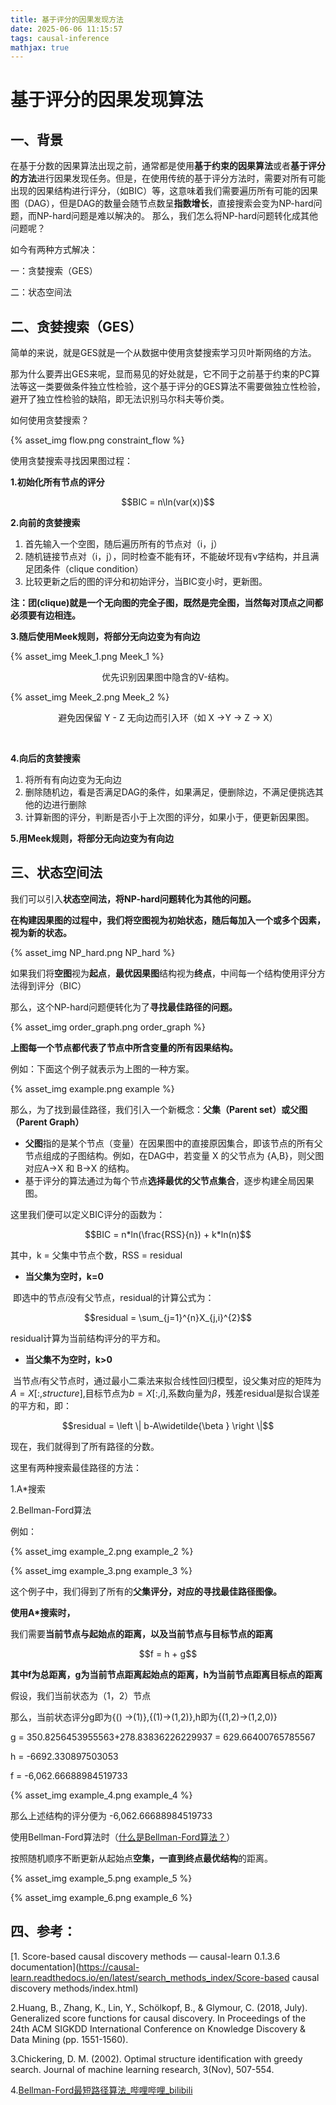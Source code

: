 ```yaml
---
title: 基于评分的因果发现方法
date: 2025-06-06 11:15:57
tags: causal-inference
mathjax: true
---
```






# 基于评分的因果发现算法

## 一、背景

在基于分数的因果算法出现之前，通常都是使用**基于约束的因果算法**或者**基于评分的方法**进行因果发现任务。但是，在使用传统的基于评分方法时，需要对所有可能出现的因果结构进行评分，（如BIC）等，这意味着我们需要遍历所有可能的因果图（DAG），但是DAG的数量会随节点数呈**指数增长**，直接搜索会变为NP-hard问题，而NP-hard问题是难以解决的。
那么，我们怎么将NP-hard问题转化成其他问题呢？

如今有两种方式解决：

一：贪婪搜索（GES）

二：状态空间法

## 二、贪婪搜索（GES）

简单的来说，就是GES就是一个从数据中使用贪婪搜索学习贝叶斯网络的方法。

那为什么要弄出GES来呢，显而易见的好处就是，它不同于之前基于约束的PC算法等这一类要做条件独立性检验，这个基于评分的GES算法不需要做独立性检验，避开了独立性检验的缺陷，即无法识别马尔科夫等价类。

如何使用贪婪搜索？

{% asset_img flow.png constraint_flow %}



使用贪婪搜索寻找因果图过程：

**1.初始化所有节点的评分**



<p style="text-align:center">$$BIC = n\ln(var(x))$$</p>  

**2.向前的贪婪搜索**

1. 首先输入一个空图，随后遍历所有的节点对（i，j）
2. 随机链接节点对（i，j），同时检查不能有环，不能破坏现有v字结构，并且满足团条件（clique condition）
3. 比较更新之后的图的评分和初始评分，当BIC变小时，更新图。

​	**注：团(clique)就是一个无向图的完全子图，既然是完全图，当然每对顶点之间都必须要有边相连。**



**3.随后使用Meek规则，将部分无向边变为有向边**	

{% asset_img Meek_1.png Meek_1 %}

<p style="text-align:center">优先识别因果图中隐含的V-结构。</p> 

{% asset_img Meek_2.png Meek_2 %}

<p style="text-align:center">避免因保留 Y - Z 无向边而引入环（如 X →Y → Z → X）</p> 

​													

**4.向后的贪婪搜索**

1. 将所有有向边变为无向边
2. 删除随机边，看是否满足DAG的条件，如果满足，便删除边，不满足便挑选其他的边进行删除
3. 计算新图的评分，判断是否小于上次图的评分，如果小于，便更新因果图。

**5.用Meek规则，将部分无向边变为有向边**



## 三、状态空间法

 我们可以引入**状态空间法，将NP-hard问题转化为其他的问题。**

**在构建因果图的过程中，我们将空图视为初始状态，随后每加入一个或多个因素，视为新的状态。**

{% asset_img NP_hard.png NP_hard %}

如果我们将**空图**视为**起点**，**最优因果图**结构视为**终点**，中间每一个结构使用评分方法得到评分（BIC）

那么，这个NP-hard问题便转化为了**寻找最佳路径的问题。**

{% asset_img order_graph.png order_graph %}

**上图每一个节点都代表了节点中所含变量的所有因果结构。**

例如：下面这个例子就表示为上图的一种方案。

{% asset_img example.png example %}



那么，为了找到最佳路径，我们引入一个新概念：**父集（Parent set）或父图（Parent Graph）**

- **父图**指的是某个节点（变量）在因果图中的直接原因集合，即该节点的所有父节点组成的子图结构。例如，在DAG中，若变量 X 的父节点为 {A,B}，则父图对应A→X 和 B→X 的结构。
- 基于评分的算法通过为每个节点**选择最优的父节点集合**，逐步构建全局因果图。

这里我们便可以定义BIC评分的函数为：



<p style="text-align:center">$$BIC = n*ln(\frac{RSS}{n}) + k*ln(n)$$</p> 

其中，k = 父集中节点个数，RSS = residual



- **当父集为空时，k=0**

​    即选中的节点$i$没有父节点，residual的计算公式为：

 <p style="text-align:center">$$residual = \sum_{j=1}^{n}X_{j,i}^{2}$$</p>  

residual计算为当前结构评分的平方和。

- **当父集不为空时，k>0**

​    当节点$i$有父节点时，通过最小二乘法来拟合线性回归模型，设父集对应的矩阵为$A = X[:,structure]$,目标节点为$b = X[:,i]$,系数向量为$\beta$，残差residual是拟合误差的平方和，即：

<p style="text-align:center">$$residual = \left \| b-A\widetilde{\beta } \right \|$$</p> 

现在，我们就得到了所有路径的分数。





这里有两种搜索最佳路径的方法：

1.A*搜索

2.Bellman-Ford算法

例如：

{% asset_img example_2.png example_2 %}

{% asset_img example_3.png example_3 %}

这个例子中，我们得到了所有的**父集评分，对应的寻找最佳路径图像。**

**使用A\*搜索时，**

我们需要**当前节点与起始点的距离，**以及**当前节点与目标节点的距离**

<p style="text-align:center">$$f = h + g$$</p>  

**其中f为总距离，g为当前节点距离起始点的距离，h为当前节点距离目标点的距离**

假设，我们当前状态为（1，2）节点

那么，当前状态评分g即为{() ->(1)},{(1)->(1,2)},h即为{(1,2)->(1,2,0)}

g = 350.8256453955563+278.83836226229937 = 629.66400765785567

h = -6692.330897503053

f = -6,062.66688984519733

{% asset_img example_4.png example_4 %}



那么上述结构的评分便为 -6,062.66688984519733





使用Bellman-Ford算法时（[什么是Bellman-Ford算法？](https://www.bilibili.com/video/BV1ytZAYeE8q/)）

按照随机顺序不断更新从起始点**空集，**一直到**终点最优结构**的距离。

{% asset_img example_5.png example_5 %}

{% asset_img example_6.png example_6 %}

##  四、参考：

[1. Score-based causal discovery methods — causal-learn 0.1.3.6 documentation](https://causal-learn.readthedocs.io/en/latest/search_methods_index/Score-based causal discovery methods/index.html)

 2.Huang, B., Zhang, K., Lin, Y., Schölkopf, B., & Glymour, C. (2018, July). Generalized score functions for causal discovery. In Proceedings of the 24th ACM SIGKDD International Conference on Knowledge Discovery & Data Mining (pp. 1551-1560).

3.Chickering, D. M. (2002). Optimal structure identification with greedy search. Journal of machine learning research, 3(Nov), 507-554.

4.[Bellman-Ford最短路径算法_哔哩哔哩_bilibili](https://www.bilibili.com/video/BV1ytZAYeE8q/)
